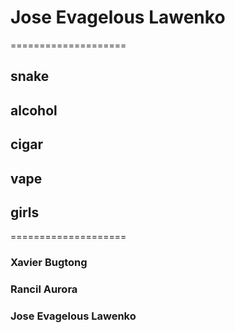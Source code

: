 # **Jose Evagelous Lawenko**

====================

## snake
## alcohol
## cigar
## vape
## girls

====================

### Xavier Bugtong
### Rancil Aurora
### Jose Evagelous Lawenko